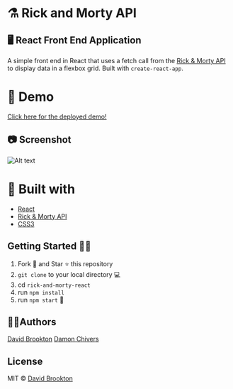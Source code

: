 # ⚗️ Rick and Morty API 
## 🖥 React Front End Application

A simple front end in React that uses a fetch call from the [Rick & Morty API](http://rickandmortyapi.com) to display data in a flexbox grid. Built with `create-react-app`.

# :cowboy_hat_face: Demo

[Click here for the deployed demo!](https://rick-and-morty-react.netlify.com)

## 📷 Screenshot
![Alt text](./public/screenshot.gif?raw=true "Rick and Morty React API Screenshot GIF")

# 🔧 Built with

- [React](https://reactjs.org)
- [Rick & Morty API](http://rickandmortyapi.com)
- [CSS3](https://developer.mozilla.org/en-US/docs/Web/CSS)


## Getting Started :man_astronaut:

1. Fork 🍴 and Star ⭐️ this repository
2. `git clone` to your local directory 💻
3. cd `rick-and-morty-react`
4. run `npm install`
5. run `npm start` :tada:

## 👨‍💻Authors

[David Brookton](https://davidbrookton.com)
[Damon Chivers](https://github.com/DamonLC21)

## License

MIT © [David Brookton](https://davidbrookton.com)
